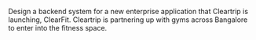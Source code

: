 Design a backend system for a new enterprise application that Cleartrip is launching, ClearFit. Cleartrip is partnering up with gyms across Bangalore to enter into the fitness space. 